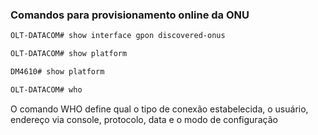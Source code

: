 ### Comandos para provisionamento online da ONU


```bash
OLT-DATACOM# show interface gpon discovered-onus
```
```bash 
OLT-DATACOM# show platform

DM4610# show platform
```
```bash
OLT-DATACOM# who
```
O comando WHO define qual o tipo de conexão estabelecida, o usuário, endereço via console, protocolo, data e o modo de configuração